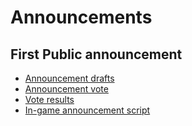 Announcements
=============

First Public announcement
-------------------------

-   [Announcement drafts](Planning/Announcement/Announcement)
-   [Announcement vote](Planning/Announcement/Announcement_vote)
-   [Vote results](Planning/Announcement/Announcement_vote_results)
-   [In-game announcement script](Planning/Announcement/Announcement_script)

